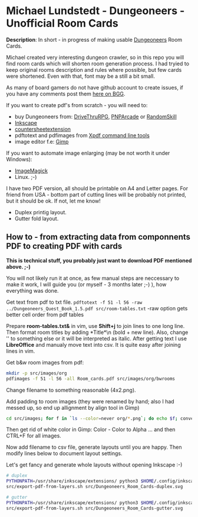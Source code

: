 #  Michael Lundstedt - Dungeoneers - Unofficial Room Cards #

**Description**: In short - in progress of making usable [Dungeoneers](https://boardgamegeek.com/boardgame/336195/dungeoneers) Room Cards. 

Michael created very interesting dungeon crawler, so in this repo you will find room cards which will shorten room generation process. I had tryied to keep original rooms description and rules where possible, but few cards were shortened. Even with that, font may be a still a bit small.

As many of board gamers do not have github account to create issues, if you have any comments post them [here on BGG](https://boardgamegeek.com/thread/2688109/idea-dedicated-room-cards).

If you want to create pdf's from scratch - you will need to:

- buy Dungeoneers from: [DriveThruRPG](https://www.drivethrurpg.com/product/357029/Dungeoneers?term=dungeoneers), [PNPArcade](https://www.pnparcade.com/collections/new-games/products/dungeoneers) or [RandomSkill](https://randomskill.games/product/dungeoneers/)
- [Inkscape](https://inkscape.org/)
- [countersheetextension](https://github.com/lifelike/countersheetsextension)
- pdftotext and pdfimages from [Xpdf command line tools](http://www.xpdfreader.com/download.html)
- image editor f.e: [Gimp](https://www.gimp.org/)

If you want to automate image enlarging (may be not worth it under Windows):
- [ImageMagick](https://imagemagick.org/script/download.php)
- Linux. ;-)

I have two PDF version, all should be printable on A4 and Letter pages. For friend from USA - bottom part of cutting lines will be probably not printed, but it should be ok. If not, let me know!

- Duplex printig layout.
- Gutter fold layout.

## How to - from extracting data from componnents PDF to creating PDF with cards

**This is technical stuff, you probably just want to download PDF mentioned above. ;-)**

You will not likely run it at once, as few manual steps are neccessary to make it work,
I will guide you (or myself - 3 months later ;-) ), how everything was done.

Get text from pdf to txt file.
`pdftotext -f 51 -l 56 -raw ../Dungeoneers_Quest_Book_1.5.pdf src/room-tables.txt`
-raw option gets better cell order from pdf tables

Prepare **room-tables.txt&** in vim, use **Shift+j** to join lines to one long line. Then format room titles by 
adding \*Title\*\\n (bold + new line). Also, change '\' to something else or it will be interpreted as italic.
After getting text I use **LibreOffice** and manualy move text into csv. It is quite easy after joining lines in vim.

Get b&w room images from pdf:
```bash
mkdir -p src/images/org
pdfimages -f 51 -l 56 -all Room_cards.pdf src/images/org/bwrooms
```

Change filename to something reasonable (4x2.png).

Add padding to room images (they were renamed by hand; also I had messed up, so end up allignment by align tool in Gimp)
```bash
cd src/images; for f in `ls --color=never org/*.png`; do echo $f; convert $f -gravity south -background none -extent 320x193 $f; done; cd ../..
```
Then get rid of white color in Gimp: Color - Color to Alpha ... and then CTRL+F for all images.

Now add filename to csv file, generate layouts until you are happy. Then modify lines below to document layout settings.

Let's get fancy and generate whole layouts without opening Inkscape :-)
```bash
# duplex
PYTHONPATH=/usr/share/inkscape/extensions/ python3 $HOME/.config/inkscape/extensions/countersheet.py -d src/rooms.csv -I src/images -z 2mm -r 3mm -D true -O 5mm -S 4mm -B true -n duplex src/rooms.svg > src/Dungeoneers_Room_Cards-duplex.svg
src/export-pdf-from-layers.sh src/Dungeoneers_Room_Cards-duplex.svg

# gutter
PYTHONPATH=/usr/share/inkscape/extensions/ python3 $HOME/.config/inkscape/extensions/countersheet.py -d src/rooms.csv -I src/images -z 2mm -r 3mm -D true -O 0mm -S 4mm -B false -o true -L true -F 90 -G'-90' -n gutter src/rooms.svg > src/Dungeoneers_Room_Cards-gutter.svg
src/export-pdf-from-layers.sh src/Dungeoneers_Room_Cards-gutter.svg

```
